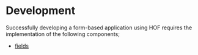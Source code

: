 # Development

Successfully developing a form-based application using HOF requires the implementation of the following components;

* [fields](./fields)
